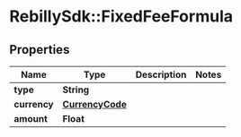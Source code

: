 # RebillySdk::FixedFeeFormula

## Properties
Name | Type | Description | Notes
------------ | ------------- | ------------- | -------------
**type** | **String** |  | 
**currency** | [**CurrencyCode**](CurrencyCode.md) |  | 
**amount** | **Float** |  | 

